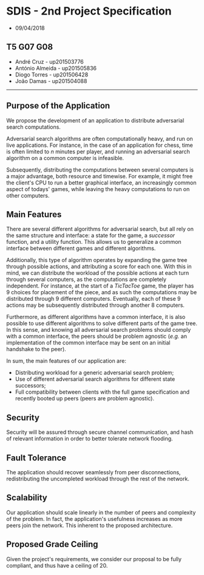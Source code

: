 # SDIS - 2nd Project Specification
* 09/04/2018

## T5 G07 G08

* André Cruz - up201503776
* António Almeida - up201505836
* Diogo Torres - up201506428
* João Damas - up201504088

***

## Purpose of the Application
We propose the development of an application to distribute adversarial search computations.

Adversarial search algorithms are often computationally heavy, and run on live applications. For instance, in the case of an application for chess, time is often limited to _n_ minutes per player, and running an adversarial search algorithm on a common computer is infeasible.

Subsequently, distributing the computations between several computers is a major advantage, both resource and timewise. For example, it might free the client's CPU to run a better graphical interface, an increasingly common aspect of todays' games, while leaving the heavy computations to run on other computers.

## Main Features
There are several different algorithms for adversarial search, but all rely on the same structure and interface: a state for the game, a _successor_ function, and a utility function. This allows us to generalize a common interface between different games and different algorithms.

Additionally, this type of algorithm operates by expanding the game tree through possible actions, and attributing a score for each one.
With this in mind, we can distribute the workload of the possible actions at each turn through several computers, as the computations are completely independent. For instance, at the start of a _TicTacToe_ game, the player has 9 choices for placement of the piece, and as such the computations may be distributed through 9 different computers. Eventually, each of these 9 actions may be subsequently distributed through another 8 computers.

Furthermore, as different algorithms have a common interface, it is also possible to use different algorithms to solve different parts of the game tree.
In this sense, and knowing all adversarial search problems should comply with a common interface, the peers should be problem agnostic (_e.g._ an implementation of the common interface may be sent on an initial handshake to the peer).

In sum, the main features of our application are:
* Distributing workload for a generic adversarial search problem;
* Use of different adversarial search algorithms for different state successors;
* Full compatibility between clients with the full game specification and recently booted up peers (peers are problem agnostic).


## Security
Security will be assured through secure channel communication, and hash of relevant information in order to better tolerate network flooding.

## Fault Tolerance
The application should recover seamlessly from peer disconnections, redistributing the uncompleted workload through the rest of the network.

## Scalability
Our application should scale linearly in the number of peers and complexity of the problem. In fact, the application's usefulness increases as more peers join the network. This inherent to the proposed architecture.

## Proposed Grade Ceiling
Given the project's requirements, we consider our proposal to be fully compliant, and thus have a ceiling of 20.
